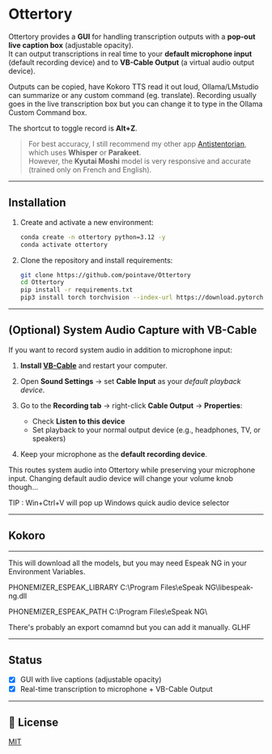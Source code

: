 # Ottertory  

Ottertory provides a **GUI** for handling transcription outputs with a **pop-out live caption box** (adjustable opacity).  
It can output transcriptions in real time to your **default microphone input** (default recording device) and to **VB-Cable Output** (a virtual audio output device). 

Outputs can be copied, have Kokoro TTS read it out loud, Ollama/LMstudio can summarize or any custom command (eg. translate). Recording usually goes in the live transcription box but you can change it to type in the Ollama Custom Command box. 

The shortcut to toggle record is **Alt+Z**. 

> For best accuracy, I still recommend my other app [Antistentorian](https://github.com/pointave/Antistentorian), which uses **Whisper** or **Parakeet**.  
> However, the **Kyutai Moshi** model is very responsive and accurate (trained only on French and English).  

---

## Installation  

1. Create and activate a new environment:  
   ```bash
   conda create -n ottertory python=3.12 -y
   conda activate ottertory

2. Clone the repository and install requirements:

   ```bash
   git clone https://github.com/pointave/Ottertory
   cd Ottertory
   pip install -r requirements.txt
   pip3 install torch torchvision --index-url https://download.pytorch.org/whl/cu126
   ```

---

## (Optional) System Audio Capture with VB-Cable

If you want to record system audio in addition to microphone input:

1. **Install [VB-Cable](https://vb-audio.com/Cable/)** and restart your computer.
2. Open **Sound Settings** → set **Cable Input** as your *default playback device*.
3. Go to the **Recording tab** → right-click **Cable Output** → **Properties**:

   * Check **Listen to this device**
   * Set playback to your normal output device (e.g., headphones, TV, or speakers)
4. Keep your microphone as the **default recording device**.

This routes system audio into Ottertory while preserving your microphone input. Changing default audio device will change your volume knob though...

TIP :  Win+Ctrl+V   will pop up Windows quick audio device selector 

---

## Kokoro
---
This will download all the models, but you may need Espeak NG in your Environment Variables.

PHONEMIZER_ESPEAK_LIBRARY  C:\Program Files\eSpeak NG\libespeak-ng.dll

PHONEMIZER_ESPEAK_PATH   C:\Program Files\eSpeak NG\

There's probably an export comamnd but you can add it manually.
GLHF


---

## Status

* [x] GUI with live captions (adjustable opacity)
* [x] Real-time transcription to microphone + VB-Cable Output

---

## 📜 License

[MIT](LICENSE)

